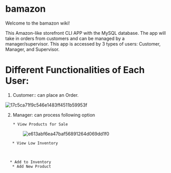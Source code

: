 # bamazon


Welcome to the bamazon wiki!

This Amazon-like storefront CLI APP with the MySQL database. The app will take in orders from customers and can be managed by a manager/supervisor. This app is accessed by 3 types of users: Customer, Manager, and Supervisor.

# Different Functionalities of Each User:

1. Customer:: can place an Order.

![17c5ca71f9c546e1483ff4511b59953f](https://user-images.githubusercontent.com/12620590/28158201-d23a9eb4-676d-11e7-98ce-7494e3734a6a.gif)

2. Manager: can process following option
       
       * View Products for Sale
       
         ![e613abf6ea47baf56891264d069dd1f0](https://user-images.githubusercontent.com/12620590/28159029-7661b0fc-6770-11e7-83e8-40ac0d8d9d38.gif)


       * View Low Inventory
       
       
      
      
      
      
      
      
      * Add to Inventory
       * Add New Product
